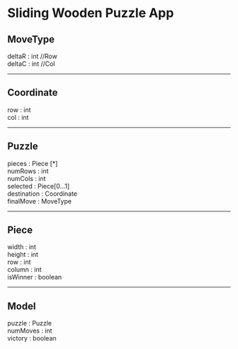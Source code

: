 # Sliding Wooden Puzzle App
## MoveType

deltaR  : int //Row <br />
deltaC  : int //Col <br />

------
## Coordinate

row : int <br />
col : int <br />

------
## Puzzle

pieces      : Piece [*] <br />
numRows     : int <br />
numCols     : int <br />
selected    : Piece[0...1] <br />
destination : Coordinate <br />
finalMove   : MoveType <br />

------
## Piece

width       : int <br />
height      : int <br />
row         : int <br />
column      : int <br />
isWinner    : boolean <br />

------
## Model

puzzle      : Puzzle <br />
numMoves    : int <br />
victory     : boolean <br />